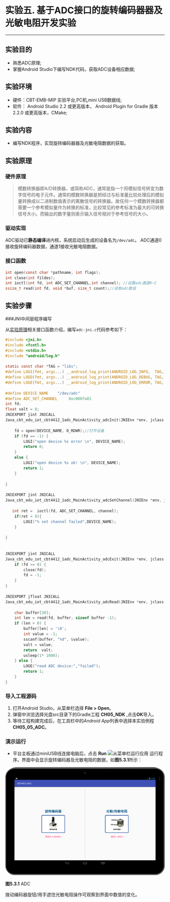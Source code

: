 # 实验五. 基于ADC接口的旋转编码器器及光敏电阻开发实验

----------
##  实验目的
- 熟悉ADC原理;
- 掌握Android Studio下编写NDK代码，获取ADC设备相应数据;

##  实验环境
* 硬件：CBT-EMB-MIP 实验平台,PC机,mini USB数据线;
* 软件： Android Studio 2.2 或更高版本， Android Plugin for Gradle 版本 2.2.0 或更高版本，CMake;

##  实验内容
- 编写NDK程序，实现旋转编码器器及光敏电阻数据的获取。


##  实验原理

### 硬件原理 

>模数转换器即A/D转换器，或简称ADC，通常是指一个将模拟信号转变为数字信号的电子元件。通常的模数转换器是把经过与标准量比较处理后的模拟量转换成以二进制数值表示的离散信号的转换器。故任何一个模数转换器都需要一个参考模拟量作为转换的标准，比较常见的参考标准为最大的可转换信号大小。而输出的数字量则表示输入信号相对于参考信号的大小。  

### 驱动实现
ADC驱动已**静态编译**进内核，系统启动后生成的设备名为`/dev/adc`。
ADC通道0接收旋转编码器数据，通道1接收光敏电阻数据。


### 接口函数

```c
int open(const char *pathname, int flags); 
int close(int fildes);
int ioctl(int fd, int ADC_SET_CHANNEL,int channel); //设置adc通道0~1
ssize_t read(int fd, void *buf, size_t count);//读取adc数组
```

## 实验步骤

###JNI中间层程序编写   

从[实验原理](#实验原理)相关接口函数介绍，编写`adc-jni.c`代码参考如下：
```c
#include <jni.h>
#include <fcntl.h>  
#include <stdio.h>
#include "android/log.h"

static const char *TAG = "libs";
#define LOGI(fmt, args...) __android_log_print(ANDROID_LOG_INFO,  TAG, fmt, ##args)
#define LOGD(fmt, args...) __android_log_print(ANDROID_LOG_DEBUG, TAG, fmt, ##args)
#define LOGE(fmt, args...) __android_log_print(ANDROID_LOG_ERROR, TAG, fmt, ##args)

#define DEVICE_NAME    "/dev/adc"
#define ADC_SET_CHANNEL     0xc000fa01
int fd;
float valt = 0;
JNIEXPORT jint JNICALL
Java_cbt_edu_iot_cbt4412_1adc_MainActivity_adcInit(JNIEnv *env, jclass type) {

    fd = open(DEVICE_NAME, O_RDWR);//打开设备
    if (fd == -1) {
        LOGI("open device %s error \n", DEVICE_NAME);
        return 0;
    }
    else {
        LOGI("open device %s ok! \n", DEVICE_NAME);
        return 1;
    }

}

JNIEXPORT jint JNICALL
Java_cbt_edu_iot_cbt4412_1adc_MainActivity_adcSetChannel(JNIEnv *env, jclass type, jint channel) {

   int ret =  ioctl(fd, ADC_SET_CHANNEL, channel);
    if(ret < 0){
        LOGI("% set channel failed",DEVICE_NAME);
    }

}


JNIEXPORT jint JNICALL
Java_cbt_edu_iot_cbt4412_1adc_MainActivity_adcExit(JNIEnv *env, jclass type) {
    if (fd >= 0) {
        close(fd);
        fd = -1;
    }
}

JNIEXPORT jfloat JNICALL
Java_cbt_edu_iot_cbt4412_1adc_MainActivity_adcRead(JNIEnv *env, jclass type) {

    char buffer[30];
    int len = read(fd, buffer, sizeof buffer -1);
    if (len > 0) {
        buffer[len] = '\0';
        int value = -1;
        sscanf(buffer, "%d", &value);
        valt = value;
        return  valt;
        usleep(1* 1000);
    } else {
        LOGE("read ADC device:","failed");
        return 1;
    }
}
```

### 导入工程源码

1.  打开Android Studio，从菜单栏选择 **File \> Open**。
2.  弹窗中浏览选择光盘src目录下的Gradle工程 **CH05_NDK** ,点击**OK**导入。
3.  等待工程构建完成后，在工具栏中的*Android App*列表中选择本实验例程**CH05_05_ADC**。

### 演示运行

- 平台主板通过miniUSB线连接电脑后，点击 **Run**
![从菜单栏运行应用](https://developer.android.com/studio/images/buttons/toolbar-run.png)
运行程序。界面中会显示旋转编码器及光敏电阻的数据，如**图5.3.1**所示：

![ui](/chapter5/experiment05/ch05_05_ui.png) 

**图5.3.1** ADC

拨动编码器旋钮/用手遮住光敏电阻操作可观察到界面中数值的变化。


